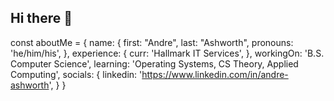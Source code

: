 ## Hi there 👋

const aboutMe = {
    name: {
        first: "Andre",
        last: "Ashworth", 
        pronouns: 'he/him/his',
    },
    experience: {
        curr: 'Hallmark IT Services',
    },
    workingOn: 'B.S. Computer Science',
    learning: 'Operating Systems, CS Theory, Applied Computing',
    socials: {
        linkedin: 'https://www.linkedin.com/in/andre-ashworth',
    }
}
